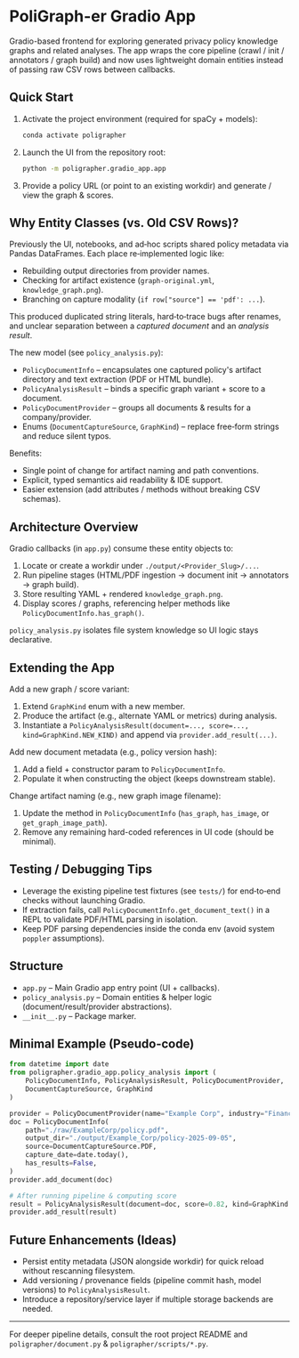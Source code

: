 # PoliGraph-er Gradio App

Gradio-based frontend for exploring generated privacy policy knowledge graphs and related analyses. The app wraps the core pipeline (crawl / init / annotators / graph build) and now uses lightweight domain entities instead of passing raw CSV rows between callbacks.

## Quick Start

1. Activate the project environment (required for spaCy + models):
   ```bash
   conda activate poligrapher
   ```
2. Launch the UI from the repository root:
   ```bash
   python -m poligrapher.gradio_app.app
   ```
3. Provide a policy URL (or point to an existing workdir) and generate / view the graph & scores.

## Why Entity Classes (vs. Old CSV Rows)?
Previously the UI, notebooks, and ad‑hoc scripts shared policy metadata via Pandas DataFrames. Each place re‑implemented logic like:
* Rebuilding output directories from provider names.
* Checking for artifact existence (`graph-original.yml`, `knowledge_graph.png`).
* Branching on capture modality (`if row["source"] == 'pdf': ...`).

This produced duplicated string literals, hard‑to‑trace bugs after renames, and unclear separation between a *captured document* and an *analysis result*.

The new model (see `policy_analysis.py`):
* `PolicyDocumentInfo` – encapsulates one captured policy's artifact directory and text extraction (PDF or HTML bundle).
* `PolicyAnalysisResult` – binds a specific graph variant + score to a document.
* `PolicyDocumentProvider` – groups all documents & results for a company/provider.
* Enums (`DocumentCaptureSource`, `GraphKind`) – replace free‑form strings and reduce silent typos.

Benefits:
* Single point of change for artifact naming and path conventions.
* Explicit, typed semantics aid readability & IDE support.
* Easier extension (add attributes / methods without breaking CSV schemas).

## Architecture Overview

Gradio callbacks (in `app.py`) consume these entity objects to:
1. Locate or create a workdir under `./output/<Provider_Slug>/...`.
2. Run pipeline stages (HTML/PDF ingestion → document init → annotators → graph build).
3. Store resulting YAML + rendered `knowledge_graph.png`.
4. Display scores / graphs, referencing helper methods like `PolicyDocumentInfo.has_graph()`.

`policy_analysis.py` isolates file system knowledge so UI logic stays declarative.

## Extending the App

Add a new graph / score variant:
1. Extend `GraphKind` enum with a new member.
2. Produce the artifact (e.g., alternate YAML or metrics) during analysis.
3. Instantiate a `PolicyAnalysisResult(document=..., score=..., kind=GraphKind.NEW_KIND)` and append via `provider.add_result(...)`.

Add new document metadata (e.g., policy version hash):
1. Add a field + constructor param to `PolicyDocumentInfo`.
2. Populate it when constructing the object (keeps downstream stable).

Change artifact naming (e.g., new graph image filename):
1. Update the method in `PolicyDocumentInfo` (`has_graph`, `has_image`, or `get_graph_image_path`).
2. Remove any remaining hard-coded references in UI code (should be minimal).

## Testing / Debugging Tips
* Leverage the existing pipeline test fixtures (see `tests/`) for end‑to‑end checks without launching Gradio.
* If extraction fails, call `PolicyDocumentInfo.get_document_text()` in a REPL to validate PDF/HTML parsing in isolation.
* Keep PDF parsing dependencies inside the conda env (avoid system `poppler` assumptions).

## Structure
* `app.py` – Main Gradio app entry point (UI + callbacks).
* `policy_analysis.py` – Domain entities & helper logic (document/result/provider abstractions).
* `__init__.py` – Package marker.

## Minimal Example (Pseudo-code)
```python
from datetime import date
from poligrapher.gradio_app.policy_analysis import (
	PolicyDocumentInfo, PolicyAnalysisResult, PolicyDocumentProvider,
	DocumentCaptureSource, GraphKind
)

provider = PolicyDocumentProvider(name="Example Corp", industry="Finance")
doc = PolicyDocumentInfo(
	path="./raw/ExampleCorp/policy.pdf",
	output_dir="./output/Example_Corp/policy-2025-09-05",
	source=DocumentCaptureSource.PDF,
	capture_date=date.today(),
	has_results=False,
)
provider.add_document(doc)

# After running pipeline & computing score
result = PolicyAnalysisResult(document=doc, score=0.82, kind=GraphKind.STANDARD)
provider.add_result(result)
```

## Future Enhancements (Ideas)
* Persist entity metadata (JSON alongside workdir) for quick reload without rescanning filesystem.
* Add versioning / provenance fields (pipeline commit hash, model versions) to `PolicyAnalysisResult`.
* Introduce a repository/service layer if multiple storage backends are needed.

---
For deeper pipeline details, consult the root project README and `poligrapher/document.py` & `poligrapher/scripts/*.py`.
